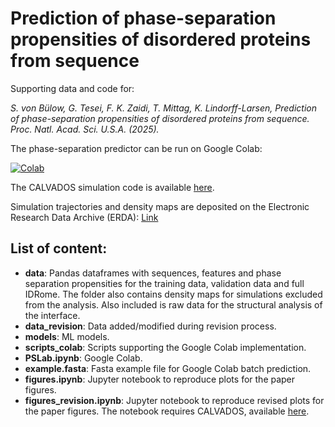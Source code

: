 # Prediction of phase-separation propensities of disordered proteins from sequence
Supporting data and code for:

*S. von Bülow, G. Tesei, F. K. Zaidi, T. Mittag, K. Lindorff-Larsen, Prediction of phase-separation propensities of disordered proteins from sequence. Proc. Natl. Acad. Sci. U.S.A. (2025).*

The phase-separation predictor can be run on Google Colab:

[![Colab](https://colab.research.google.com/assets/colab-badge.svg)](https://colab.research.google.com/github/KULL-Centre/_2024_buelow_PSpred/blob/main/PSLab.ipynb)

The CALVADOS simulation code is available [here](https://github.com/KULL-Centre/CALVADOS).

Simulation trajectories and density maps are deposited on the Electronic Research Data Archive (ERDA): [Link](erda.ku.dk/archives/d29311f079323ca099fd9ef8dbd118ca/published-archive.html)

## List of content:
- **data**: Pandas dataframes with sequences, features and phase separation propensities for the training data, validation data and full IDRome. The folder also contains density maps for simulations excluded from the analysis. Also included is raw data for the structural analysis of the interface. 
- **data_revision**: Data added/modified during revision process.
- **models**: ML models.
- **scripts_colab**: Scripts supporting the Google Colab implementation.
- **PSLab.ipynb**: Google Colab.
- **example.fasta**: Fasta example file for Google Colab batch prediction.
- **figures.ipynb**: Jupyter notebook to reproduce plots for the paper figures.
- **figures_revision.ipynb**: Jupyter notebook to reproduce revised plots for the paper figures. The notebook requires CALVADOS, available [here](https://github.com/KULL-Centre/CALVADOS).

